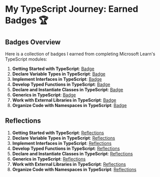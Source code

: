 # My TypeScript Journey: Earned Badges 🏆

## Badges Overview

Here is a collection of badges I earned from completing Microsoft Learn's TypeScript modules:

1. **Getting Started with TypeScript**: [Badge](https://learn.microsoft.com/en-us/users/vetalapo/achievements/uf9qbcd3)
2. **Declare Variable Types in TypeScript**: [Badge](link)
3. **Implement Interfaces in TypeScript**: [Badge](badge-link)
4. **Develop Typed Functions in TypeScript**: [Badge](badge-link)
5. **Declare and Instantiate Classes in TypeScript**: [Badge](badge-link)
6. **Generics in TypeScript**: [Badge](badge-link)
7. **Work with External Libraries in TypeScript**: [Badge](badge-link)
8. **Organize Code with Namespaces in TypeScript**: [Badge](badge-link)

## Reflections

1. **Getting Started with TypeScript**: [Reflections](1.%20TypeScript-GettingStartedWithTypeScript-Reflections.md)
2. **Declare Variable Types in TypeScript**: [Reflections](2.%20TypeScript-DeclareVariableTypesInTypeScript-Reflections.md)
3. **Implement Interfaces in TypeScript**: [Reflections](3.%20TypeScript-ImplementInterfacesInTypeScript-Reflections.md)
4. **Develop Typed Functions in TypeScript**: [Reflections](4.%20TypeScript-DevelopTypedFunctionsInTypeScript-Reflections.md)
5. **Declare and Instantiate Classes in TypeScript**: [Reflections](5.%20TypeScript-DeclareAndInstantiateClassesInTypeScript-Reflections.md)
6. **Generics in TypeScript**: [Reflections](6.%20TypeScript-GenericsInTypeScript-Reflections.md)
7. **Work with External Libraries in TypeScript**: [Reflections](7.%20TypeScript-WorkWithExternalLibrariesInTypeScript-Reflections.md)
8. **Organize Code with Namespaces in TypeScript**: [Reflections](8.%20TypeScript-OrganizeCodeWithNamespacesInTypeScript-Reflections.md)
